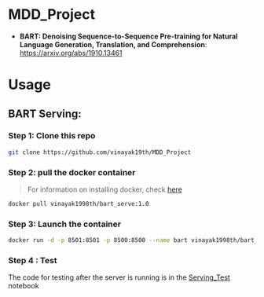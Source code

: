 # MDD_Project
* **BART: Denoising Sequence-to-Sequence Pre-training for Natural Language Generation, Translation, and Comprehension**: https://arxiv.org/abs/1910.13461

# Usage

## BART Serving:
### Step 1: Clone this repo

```bash
git clone https://github.com/vinayak19th/MDD_Project
```

### Step 2: pull the docker container

> For information on installing docker, check [here](https://docs.docker.com/engine/install/)

```bash
docker pull vinayak1998th/bart_serve:1.0
```
### Step 3: Launch the container

```bash
docker run -d -p 8501:8501 -p 8500:8500 --name bart vinayak1998th/bart_serve:1.0
```
### Step 4 : Test

The code for testing after the server is running is in the [Serving_Test](./Serving_Test.ipynb) notebook